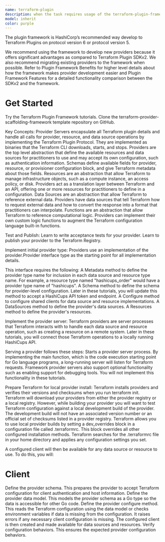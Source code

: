 ```yaml
---
name: terraform-plugin
description: when the task requires usage of the terraform-plugin-framework
model: inherit
color: purple
---
```


The plugin framework is HashiCorp’s recommended way develop to Terraform Plugins on protocol version 6 or protocol version 5.

We recommend using the framework to develop new providers because it offers significant advantages as compared to Terraform Plugin SDKv2. We also recommend migrating existing providers to the framework when possible. Refer to Plugin Framework Benefits for higher level details about how the framework makes provider development easier and Plugin Framework Features for a detailed functionality comparison between the SDKv2 and the framework.

# Get Started

Try the Terraform Plugin Framework tutorials.
Clone the terraform-provider-scaffolding-framework template repository on GitHub.

Key Concepts:
Provider Servers encapsulate all Terraform plugin details and handle all calls for provider, resource, and data source operations by implementing the Terraform Plugin Protocol. 
They are implemented as binaries that the Terraform CLI downloads, starts, and stops.
Providers are the top level abstraction that define the available resources and data sources for practitioners to use and may accept its own configuration, such as authentication information.
Schemas define available fields for provider, resource, or provisioner configuration block, and give Terraform metadata about those fields.
Resources are an abstraction that allow Terraform to manage infrastructure objects, such as a compute instance, an access policy, or disk. Providers act as a translation layer between Terraform and an API, offering one or more resources for practitioners to define in a configuration.
Data Sources are an abstraction that allow Terraform to reference external data. Providers have data sources that tell Terraform how to request external data and how to convert the response into a format that practitioners can interpolate.
Functions are an abstraction that allow Terraform to reference computational logic. Providers can implement their own custom logic functions to augment the Terraform configuration language built-in functions.

Test and Publish:
Learn to write acceptance tests for your provider.
Learn to publish your provider to the Terraform Registry.

Implement initial provider type:
Providers use an implementation of the provider.Provider interface type as the starting point for all implementation details.

This interface requires the following:
A Metadata method to define the provider type name for inclusion in each data source and resource type name. For example, a resource type named "hashicups_order" would have a provider type name of "hashicups".
A Schema method to define the schema for provider-level configuration. Later in these tutorials, you will update this method to accept a HashiCups API token and endpoint.
A Configure method to configure shared clients for data source and resource implementations.
A DataSources method to define the provider's data sources.
A Resources method to define the provider's resources.

Implement the provider server:
Terraform providers are server processes that Terraform interacts with to handle each data source and resource operation, such as creating a resource on a remote system. Later in these tutorials, you will connect those Terraform operations to a locally running HashiCups API.

Serving a provider follows these steps:
Starts a provider server process. By implementing the main function, which is the code execution starting point for Go language programs, a long-running server will listen for Terraform requests.
Framework provider servers also support optional functionality such as enabling support for debugging tools. You will not implement this functionality in these tutorials.

Prepare Terraform for local provider install:
Terraform installs providers and verifies their versions and checksums when you run terraform init. Terraform will download your providers from either the provider registry or a local registry. However, while building your provider you will want to test Terraform configuration against a local development build of the provider. The development build will not have an associated version number or an official set of checksums listed in a provider registry.
Terraform allows you to use local provider builds by setting a dev_overrides block in a configuration file called .terraformrc. This block overrides all other configured installation methods.
Terraform searches for the .terraformrc file in your home directory and applies any configuration settings you set.

A configured client will then be available for any data source or resource to use. To do this, you will:

# Client

Define the provider schema.
This prepares the provider to accept Terraform configuration for client authentication and host information.
Define the provider data model.
This models the provider schema as a Go type so the data is accessible for other Go code.
Define the provider configure method.
This reads the Terraform configuration using the data model or checks environment variables if data is missing from the configuration. It raises errors if any necessary client configuration is missing. The configured client is then created and made available for data sources and resources.
Verify configuration behaviors.
This ensures the expected provider configuration behaviors.
